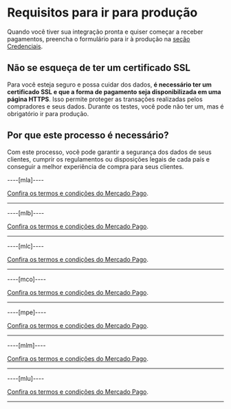 # Requisitos para ir para produção

Quando você tiver sua integração pronta e quiser começar a receber pagamentos, preencha o formulário para ir à produção na [seção Credenciais]([FAKER][CREDENTIALS][URL]).

## Não se esqueça de ter um certificado SSL

Para você esteja seguro e possa cuidar dos dados, **é necessário ter um certificado SSL e que a forma de pagamento seja disponibilizada em uma página HTTPS**. Isso permite proteger as transações realizadas pelos compradores e seus dados.
Durante os testes, você pode não ter um, mas é obrigatório ir para produção.

## Por que este processo é necessário?

Com este processo, você pode garantir a segurança dos dados de seus clientes, cumprir os regulamentos ou disposições legais de cada país e conseguir a melhor experiência de compra para seus clientes.

----[mla]----

[Confira os termos e condições do Mercado Pago](https://www.mercadopago.com.ar/ayuda/terminos-y-condiciones_299).

------------
----[mlb]----

[Confira os termos e condições do Mercado Pago](https://www.mercadopago.com.br/ajuda/terminos-y-condiciones_299).

------------
----[mlc]----

[Confira os termos e condições do Mercado Pago](https://www.mercadopago.cl/ayuda/terminos-y-condiciones_299).

------------
----[mco]----

[Confira os termos e condições do Mercado Pago](https://www.mercadopago.com.co/ayuda/terminos-y-condiciones_299).

------------
----[mpe]----

[Confira os termos e condições do Mercado Pago](https://www.mercadopago.com.pe/ayuda/terminos-y-condiciones_299).

------------
----[mlm]----

[Confira os termos e condições do Mercado Pago](https://www.mercadopago.com.mx/ayuda/terminos-y-condiciones_299).

------------
----[mlu]----

[Confira os termos e condições do Mercado Pago](https://www.mercadopago.com.uy/ayuda/terminos-y-condiciones_299).

------------
